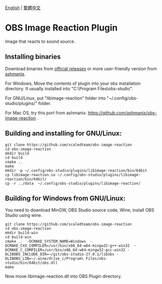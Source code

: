 [English](README.md) | [繁體中文](README.zh-TW.md)

# OBS Image Reaction Plugin
Image that reacts to sound source.

## Installing binaries
Download binaries from [official releases](https://github.com/scaledteam/obs-image-reaction/releases/) or more user-friendly version from [ashmanix](https://github.com/ashmanix/obs-image-reaction/releases).

For Windows, Move the contents of plugin into your obs installation directory. It usually installed into "C:\Program Files\obs-studio\".

For GNU/Linux, put "libimage-reaction" folder into "~/.config/obs-studio/plugins/" folder.

For Mac OS, try this port from ashmanix: https://github.com/ashmanix/obs-image-reaction .

## Building and installing for GNU/Linux:
```
git clone https://github.com/scaledteam/obs-image-reaction
cd obs-image-reaction
mkdir build
cd build
cmake ..
make
mkdir -p ~/.config/obs-studio/plugins/libimage-reaction/bin/64bit
cp libimage-reaction.so ~/.config/obs-studio/plugins/libimage-reaction/bin/64bit/
cp -r ../data  ~/.config/obs-studio/plugins/libimage-reaction/
```

## Building for Windows from GNU/Linux:
You need to download MinGW, OBS Studio source code, Wine, install OBS Studio using wine.
```
git clone https://github.com/scaledteam/obs-image-reaction
cd obs-image-reaction
mkdir build-win
cd build-win
cmake ..  -DCMAKE_SYSTEM_NAME=Windows  -DCMAKE_CXX_COMPILER=/usr/bin/x86_64-w64-mingw32-g++-win32  -DCMAKE_C_COMPILER=/usr/bin/x86_64-w64-mingw32-gcc-win32 -DLIBOBS_INCLUDE_DIR=~/git/obs-studio-27.0.1/libobs -DLIBOBS_LIB=~/.wine/drive_c/Program\ Files/obs-studio/bin/64bit/obs.dll
make
```
Now move libimage-reaction.dll into OBS Plugin directory.
